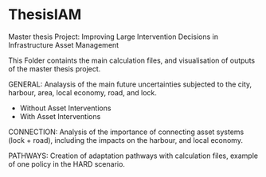 # ThesisIAM
Master thesis Project: Improving Large Intervention Decisions in Infrastructure Asset Management

This Folder containts the main calculation files, and visualisation of outputs of the master thesis project.

GENERAL:    Analaysis of the main future uncertainties subjected to the city, harbour, area, local economy, road, and lock.
  - Without Asset Interventions
  - With Asset Interventions
  
CONNECTION: Analysis of the importance of connecting asset systems (lock + road), including the impacts on the harbour, and local economy.

PATHWAYS: Creation of adaptation pathways with calculation files, example of one policy in the HARD scenario. 
